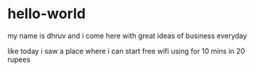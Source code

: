 # hello-world
my name is dhruv and i come here with great ideas of business everyday
 
 
 
 
 like today i saw a place where i can start free wifi using for 10 mins in 20 rupees
